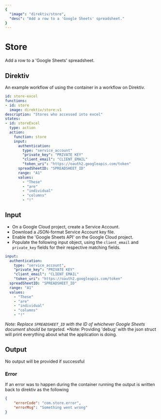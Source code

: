 ```yaml
---
{
  "image": "direktiv/store",
  "desc": "Add a row to a 'Google Sheets' spreadsheet."
}
---
```


# Store

Add a row to a 'Google Sheets' spreadsheet.

## Direktiv
An example workflow of using the container in a workflow on Direktiv.
```yaml
id: store-excel
functions: 
- id: store
  image: direktiv/store:v1
description: "Stores who accessed into excel"
states:
- id: storeExcel
  type: action
  action:
    function: store
    input:
      authentication:
        type: "service_account"
        "private_key": "PRIVATE KEY"
        "client_email": "CLIENT_EMAIL"
        "token_uri": "https://oauth2.googleapis.com/token"
      spreadSheetID: "SPREADSHEET_ID"
      range: "A1"
      values: 
        - "These"
        - "are"
        - "individual"
        - "columns"
        - "!"
```

## Input

- On a Google Cloud project, create a Service Account.
- Download a JSON-format Service Account key file.
- Enable the 'Google Sheets API' on the Google Cloud project.
- Populate the following input object, using the `client_email` and `private_key` fields for their respective matching fields.

```yaml
input:
  authentication:
    type: "service_account",
    "private_key": "PRIVATE KEY"
    "client_email": "CLIENT_EMAIL"
    "token_uri": "https://oauth2.googleapis.com/token"
  spreadSheetID: "SPREADSHEET_ID"
  range: "A1"
  values: 
    - "These"
    - "are"
    - "individual"
    - "columns"
    - "!"
```

*Note: Replace `SPREADSHEET_ID` with the ID of whichever Google Sheets document should be targeted.*
*Note: Providing 'debug' with the json struct will print everything about what the application is doing.

## Output

No output will be provided if successful

### Error

If an error was to happen during the container running the output is written back to direktiv as the following

```json
{
    "errorCode": "com.store.error",
    "errorMsg": "Something went wrong"
}
```